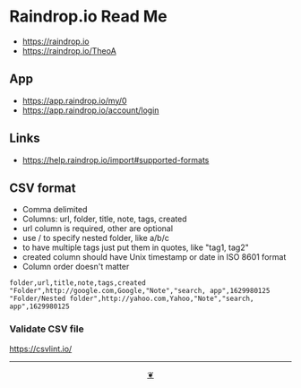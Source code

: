 # Raindrop.io Read Me

* https://raindrop.io
* https://raindrop.io/TheoA

## App

* https://app.raindrop.io/my/0
* https://app.raindrop.io/account/login

## Links

* https://help.raindrop.io/import#supported-formats


## CSV format

* Comma delimited
* Columns: url, folder, title, note, tags, created
* url column is required, other are optional
* use / to specify nested folder, like a/b/c
* to have multiple tags just put them in quotes, like "tag1, tag2"
* created column should have Unix timestamp or date in ISO 8601 format
* Column order doesn't matter

``` csv
folder,url,title,note,tags,created
"Folder",http://google.com,Google,"Note","search, app",1629980125
"Folder/Nested folder",http://yahoo.com,Yahoo,"Note","search, app",1629980125
```

### Validate CSV file

https://csvlint.io/



***

<center title="Hello! Click me to go up to the top" ><a class=aDingbat href=javascript:window.scrollTo(0,0);> ❦ </a></center>
